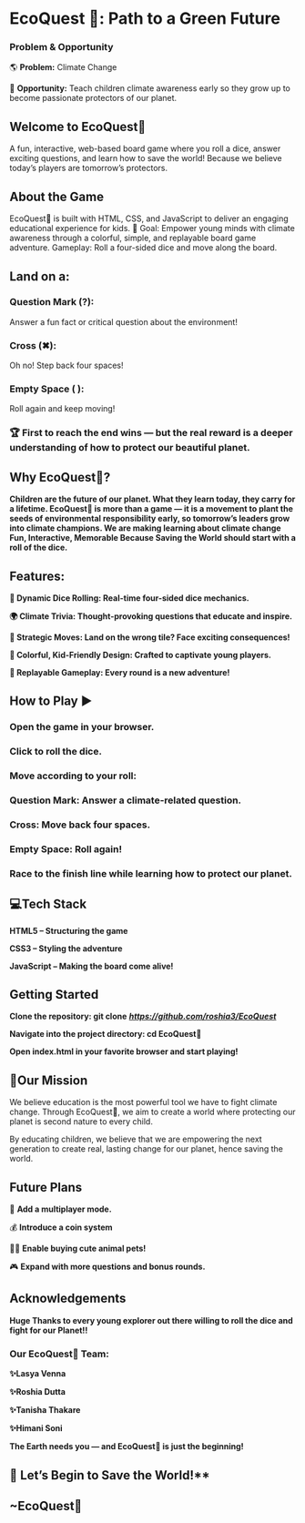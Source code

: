 # EcoQuest 🌱: Path to a Green Future

### Problem & Opportunity
🌎 **Problem:** Climate Change

🌟 **Opportunity:** Teach children climate awareness early so they grow up to become passionate protectors of our planet.

## Welcome to EcoQuest🌱
A fun, interactive, web-based board game where you roll a dice, answer exciting questions, and learn how to save the world!
Because we believe today’s players are tomorrow’s protectors.

## **About the Game**
EcoQuest🌱 is built with HTML, CSS, and JavaScript to deliver an engaging educational experience for kids.
🎯 Goal:
Empower young minds with climate awareness through a colorful, simple, and replayable board game adventure.
Gameplay:
Roll a four-sided dice and move along the board.

## Land on a:
### Question Mark (?): 
Answer a fun fact or critical question about the environment!
### Cross (✖): 
Oh no! Step back four spaces!
### Empty Space ( ): 
Roll again and keep moving!

### 🏆 First to reach the end wins — but the real reward is a deeper understanding of how to protect our beautiful planet.

## **Why EcoQuest🌱?**
**Children are the future of our planet.
What they learn today, they carry for a lifetime.
EcoQuest🌱 is more than a game — it is a movement to plant the seeds of environmental responsibility early, so tomorrow’s leaders grow into climate champions.
We are making learning about climate change Fun, Interactive, Memorable
Because Saving the World should start with a roll of the dice.**

## **Features:**
**🎲 Dynamic Dice Rolling: Real-time four-sided dice mechanics.** 

**🌍 Climate Trivia: Thought-provoking questions that educate and inspire.**

**🔄 Strategic Moves: Land on the wrong tile? Face exciting consequences!**

**🎨 Colorful, Kid-Friendly Design: Crafted to captivate young players.**

**🔁 Replayable Gameplay: Every round is a new adventure!**

## **How to Play ▶️**
### Open the game in your browser.
### Click to roll the dice.
### Move according to your roll:
### Question Mark: Answer a climate-related question.


### Cross: Move back four spaces.
### Empty Space: Roll again!
### Race to the finish line while learning how to protect our planet.



## **💻Tech Stack**
**HTML5 – Structuring the game**

**CSS3 – Styling the adventure**

**JavaScript – Making the board come alive!**

## Getting Started
**Clone the repository:
git clone** _**https://github.com/roshia3/EcoQuest**_ 

**Navigate into the project directory:
cd EcoQuest🌱**

**Open index.html in your favorite browser and start playing!**

## **🎉Our Mission**

We believe education is the most powerful tool we have to fight climate change.
Through EcoQuest🌱, we aim to create a world where protecting our planet is second nature to every child. 

By educating children, we believe that we are empowering the next generation to create real, lasting change for our planet, hence saving the world.

## Future Plans
👥 **Add a multiplayer mode.**

💰 **Introduce a coin system** 

🐷🐬 **Enable buying cute animal pets!**

🎮 **Expand with more questions and bonus rounds.**



## Acknowledgements
**Huge Thanks to every young explorer out there willing to roll the dice and fight for our Planet!!**

### Our EcoQuest🌱 Team:

**✨Lasya Venna**

**✨Roshia Dutta**

**✨Tanisha Thakare**

**✨Himani Soni**

**The Earth needs you — and EcoQuest🌱 is just the beginning!**

## 🚀 Let’s Begin to Save the World!**

## ~EcoQuest🌱

